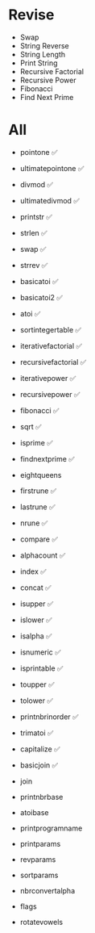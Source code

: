 #   Revise
+   Swap
+   String Reverse
+   String Length
+   Print String
+   Recursive Factorial
+   Recursive Power
+   Fibonacci
+   Find Next Prime
#   All
+   pointone            ✅
+   ultimatepointone    ✅
+   divmod              ✅
+   ultimatedivmod      ✅
+   printstr            ✅
+   strlen              ✅
+   swap                ✅
+   strrev              ✅
+   basicatoi           ✅
+   basicatoi2          ✅
+   atoi                ✅
+   sortintegertable    ✅

+   iterativefactorial  ✅
+   recursivefactorial  ✅
+   iterativepower      ✅
+   recursivepower      ✅
+   fibonacci           ✅
+   sqrt                ✅
+   isprime             ✅
+   findnextprime       ✅
+   eightqueens         

+   firstrune           ✅
+   lastrune            ✅
+   nrune               ✅
+   compare             ✅
+   alphacount          ✅
+   index               ✅
+   concat              ✅
+   isupper             ✅
+   islower             ✅
+   isalpha             ✅
+   isnumeric           ✅
+   isprintable         ✅
+   toupper             ✅
+   tolower             ✅
+   printnbrinorder     ✅
+   trimatoi            ✅
+   capitalize          ✅
+   basicjoin           ✅
+   join
+   printnbrbase
+   atoibase

+   printprogramname
+   printparams
+   revparams
+   sortparams
+   nbrconvertalpha
+   flags
+   rotatevowels

